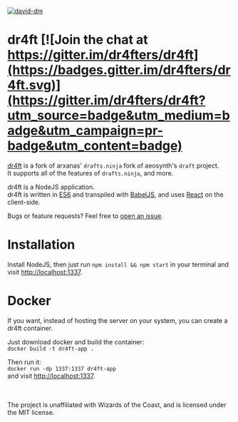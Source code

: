 [![david-dm](https://david-dm.org/dr4fters/dr4ft.svg)](https://david-dm.org/dr4fters/dr4ft)

# dr4ft [![Join the chat at https://gitter.im/dr4fters/dr4ft](https://badges.gitter.im/dr4fters/dr4ft.svg)](https://gitter.im/dr4fters/dr4ft?utm_source=badge&utm_medium=badge&utm_campaign=pr-badge&utm_content=badge)



[dr4ft](http://dr4ft.info) is a fork of arxanas' `drafts.ninja` fork of aeosynth's `draft` project.<br>
It supports all of the features of `drafts.ninja`, and more.

dr4ft is a NodeJS application.<br>
dr4ft is written in [ES6] and transpiled with [BabelJS], and uses [React] on the client-side.

Bugs or feature requests? Feel free to [open an issue](https://github.com/dr4fters/dr4ft/issues/new).

# Installation

Install NodeJS, then just run `npm install && npm start`
in your terminal and visit [http://localhost:1337](http://localhost:1337).

# Docker

If you want, instead of hosting the server on your system, you can create a dr4ft container.

Just download docker and build the container:<br>`docker build -t dr4ft-app .`

Then run it:<br>`docker run -dp 1337:1337 dr4ft-app`<br> and visit [http://localhost:1337](http://localhost:1337).

<br><br>
The project is unaffiliated with Wizards of the Coast,
and is licensed under the MIT license.


  [ES6]: https://github.com/lukehoban/es6features
  [BabelJS]: https://github.com/babel/babel
  [React]: https://github.com/facebook/react
